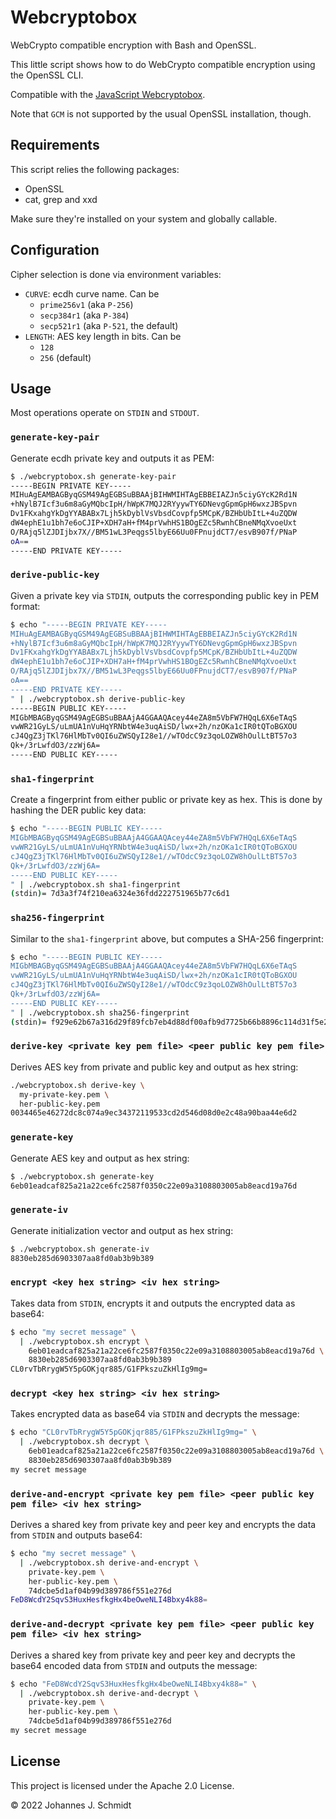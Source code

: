 # Webcryptobox
WebCrypto compatible encryption with Bash and OpenSSL.

This little script shows how to do WebCrypto compatible encryption using the OpenSSL CLI.

Compatible with the [JavaScript Webcryptobox](https://github.com/jo/webcryptobox-js).

Note that `GCM` is not supported by the usual OpenSSL installation, though.

## Requirements
This script relies the following packages:

* OpenSSL
* cat, grep and xxd

Make sure they're installed on your system and globally callable.

## Configuration
Cipher selection is done via environment variables:

* `CURVE`: ecdh curve name. Can be
  - `prime256v1` (aka `P-256`)
  - `secp384r1` (aka `P-384`)
  - `secp521r1` (aka `P-521`, the default)
* `LENGTH`: AES key length in bits. Can be
  - `128`
  - `256` (default)

## Usage
Most operations operate on `STDIN` and `STDOUT`.

### `generate-key-pair`
Generate ecdh private key and outputs it as PEM:

```sh
$ ./webcryptobox.sh generate-key-pair
-----BEGIN PRIVATE KEY-----
MIHuAgEAMBAGByqGSM49AgEGBSuBBAAjBIHWMIHTAgEBBEIAZJn5ciyGYcK2Rd1N
+hNylB7Icf3u6m8aGyMQbcIpH/hWpK7MQJ2RYyywTY6DNevgGpmGpH6wxzJBSpvn
Dv1FKxahgYkDgYYABABx7Ljh5kDyblVsVbsdCovpfp5MCpK/BZHbUbItL+4uZQDW
dW4ephE1u1bh7e6oCJIP+XDH7aH+fM4prVwhHS1BOgEZc5RwnhCBneNMqXvoeUxt
O/RAjq5lZJDIjbx7X//BM51wL3Peqgs5lbyE66Uu0FPnujdCT7/esvB907f/PNaP
oA==
-----END PRIVATE KEY-----
```

### `derive-public-key`
Given a private key via `STDIN`, outputs the corresponding public key in PEM format:

```sh
$ echo "-----BEGIN PRIVATE KEY-----
MIHuAgEAMBAGByqGSM49AgEGBSuBBAAjBIHWMIHTAgEBBEIAZJn5ciyGYcK2Rd1N
+hNylB7Icf3u6m8aGyMQbcIpH/hWpK7MQJ2RYyywTY6DNevgGpmGpH6wxzJBSpvn
Dv1FKxahgYkDgYYABABx7Ljh5kDyblVsVbsdCovpfp5MCpK/BZHbUbItL+4uZQDW
dW4ephE1u1bh7e6oCJIP+XDH7aH+fM4prVwhHS1BOgEZc5RwnhCBneNMqXvoeUxt
O/RAjq5lZJDIjbx7X//BM51wL3Peqgs5lbyE66Uu0FPnujdCT7/esvB907f/PNaP
oA==
-----END PRIVATE KEY-----
" | ./webcryptobox.sh derive-public-key
-----BEGIN PUBLIC KEY-----
MIGbMBAGByqGSM49AgEGBSuBBAAjA4GGAAQAcey44eZA8m5VbFW7HQqL6X6eTAqS
vwWR21GyLS/uLmUA1nVuHqYRNbtW4e3uqAiSD/lwx+2h/nzOKa1cIR0tQToBGXOU
cJ4QgZ3jTKl76HlMbTv0QI6uZWSQyI28e1//wTOdcC9z3qoLOZW8hOulLtBT57o3
Qk+/3rLwfdO3/zzWj6A=
-----END PUBLIC KEY-----
```

### `sha1-fingerprint`
Create a fingerprint from either public or private key as hex. This is done by hashing the DER public key data:

```sh
$ echo "-----BEGIN PUBLIC KEY-----
MIGbMBAGByqGSM49AgEGBSuBBAAjA4GGAAQAcey44eZA8m5VbFW7HQqL6X6eTAqS
vwWR21GyLS/uLmUA1nVuHqYRNbtW4e3uqAiSD/lwx+2h/nzOKa1cIR0tQToBGXOU
cJ4QgZ3jTKl76HlMbTv0QI6uZWSQyI28e1//wTOdcC9z3qoLOZW8hOulLtBT57o3
Qk+/3rLwfdO3/zzWj6A=
-----END PUBLIC KEY-----
" | ./webcryptobox.sh sha1-fingerprint
(stdin)= 7d3a3f74f210ea6324e36fdd222751965b77c6d1
```

### `sha256-fingerprint`
Similar to the `sha1-fingerprint` above, but computes a SHA-256 fingerprint:

```sh
$ echo "-----BEGIN PUBLIC KEY-----
MIGbMBAGByqGSM49AgEGBSuBBAAjA4GGAAQAcey44eZA8m5VbFW7HQqL6X6eTAqS
vwWR21GyLS/uLmUA1nVuHqYRNbtW4e3uqAiSD/lwx+2h/nzOKa1cIR0tQToBGXOU
cJ4QgZ3jTKl76HlMbTv0QI6uZWSQyI28e1//wTOdcC9z3qoLOZW8hOulLtBT57o3
Qk+/3rLwfdO3/zzWj6A=
-----END PUBLIC KEY-----
" | ./webcryptobox.sh sha256-fingerprint
(stdin)= f929e62b67a316d29f89fcb7eb4d88df00afb9d7725b66b8896c114d31f5e237
```

### `derive-key <private key pem file> <peer public key pem file>`
Derives AES key from private and public key and output as hex string:

```sh
./webcryptobox.sh derive-key \
  my-private-key.pem \
  her-public-key.pem
0034465e46272dc8c074a9ec34372119533cd2d546d08d0e2c48a90baa44e6d2
```

### `generate-key`
Generate AES key and output as hex string:

```sh
$ ./webcryptobox.sh generate-key
6eb01eadcaf825a21a22ce6fc2587f0350c22e09a3108803005ab8eacd19a76d
```

### `generate-iv`
Generate initialization vector and output as hex string:

```sh
$ ./webcryptobox.sh generate-iv
8830eb285d6903307aa8fd0ab3b9b389
```

### `encrypt <key hex string> <iv hex string>`
Takes data from `STDIN`, encrypts it and outputs the encrypted data as base64:

```sh
$ echo "my secret message" \
  | ./webcryptobox.sh encrypt \
    6eb01eadcaf825a21a22ce6fc2587f0350c22e09a3108803005ab8eacd19a76d \
    8830eb285d6903307aa8fd0ab3b9b389
CL0rvTbRrygW5Y5pGOKjqr885/G1FPkszuZkHlIg9mg=
```

### `decrypt <key hex string> <iv hex string>`
Takes encrypted data as base64 via `STDIN` and decrypts the message:

```sh
$ echo "CL0rvTbRrygW5Y5pGOKjqr885/G1FPkszuZkHlIg9mg=" \
  | ./webcryptobox.sh decrypt \
    6eb01eadcaf825a21a22ce6fc2587f0350c22e09a3108803005ab8eacd19a76d \
    8830eb285d6903307aa8fd0ab3b9b389
my secret message
```

### `derive-and-encrypt <private key pem file> <peer public key pem file> <iv hex string>`
Derives a shared key from private key and peer key and encrypts the data from `STDIN` and outputs base64:

```sh
$ echo "my secret message" \
  | ./webcryptobox.sh derive-and-encrypt \
    private-key.pem \
    her-public-key.pem \
    74dcbe5d1af04b99d389786f551e276d
FeD8WcdY2SqvS3HuxHesfkgHx4beOweNLI4Bbxy4k88=
```

### `derive-and-decrypt <private key pem file> <peer public key pem file> <iv hex string>`
Derives a shared key from private key and peer key and decrypts the base64 encoded data from `STDIN` and outputs the message:

```sh
$ echo "FeD8WcdY2SqvS3HuxHesfkgHx4beOweNLI4Bbxy4k88=" \
  | ./webcryptobox.sh derive-and-decrypt \
    private-key.pem \
    her-public-key.pem \
    74dcbe5d1af04b99d389786f551e276d
my secret message
```


## License
This project is licensed under the Apache 2.0 License.

© 2022 Johannes J. Schmidt
